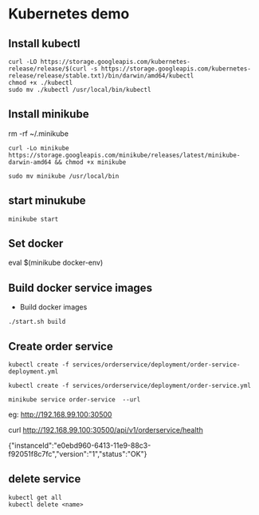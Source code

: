 # Kubernetes demo

## Install kubectl

```
curl -LO https://storage.googleapis.com/kubernetes-release/release/$(curl -s https://storage.googleapis.com/kubernetes-release/release/stable.txt)/bin/darwin/amd64/kubectl
chmod +x ./kubectl
sudo mv ./kubectl /usr/local/bin/kubectl
```

## Install minikube
rm -rf ~/.minikube

```curl -Lo minikube https://storage.googleapis.com/minikube/releases/latest/minikube-darwin-amd64 && chmod +x minikube ```

```sudo mv minikube /usr/local/bin```




## start minukube

```minikube start```


## Set docker 

eval $(minikube docker-env)


## Build docker service images

 - Build docker images 
 
 ```./start.sh build```

## Create order service

```kubectl create -f services/orderservice/deployment/order-service-deployment.yml```

```kubectl create -f services/orderservice/deployment/order-service.yml```


```minikube service order-service  --url```

eg: http://192.168.99.100:30500


curl http://192.168.99.100:30500/api/v1/orderservice/health

{"instanceId":"e0ebd960-6413-11e9-88c3-f92051f8c7fc","version":"1","status":"OK"}



## delete service

```
kubectl get all
kubectl delete <name>
```